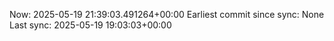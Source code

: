 Now: 2025-05-19 21:39:03.491264+00:00 Earliest commit since sync: None Last sync: 2025-05-19 19:03:03+00:00
